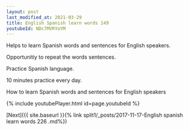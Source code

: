 ```yaml
---
layout: post
last_modified_at: 2021-03-29
title: English Spanish learn words 149 
youtubeId: NDc7MVRYoYM
---
```

 
 
Helps to learn Spanish words and sentences for English speakers.

Opportunitiy to repeat the words sentences. 

Practice Spanish language. 
 
10 minutes practice every day. 
 
How to learn Spanish words and sentences for English speakers 
 
{% include youtubePlayer.html id=page.youtubeId %}
 
 
[Next]({{ site.baseurl }}{% link  split1/_posts/2017-11-17-English spanish learn words 226 .md%})
 
